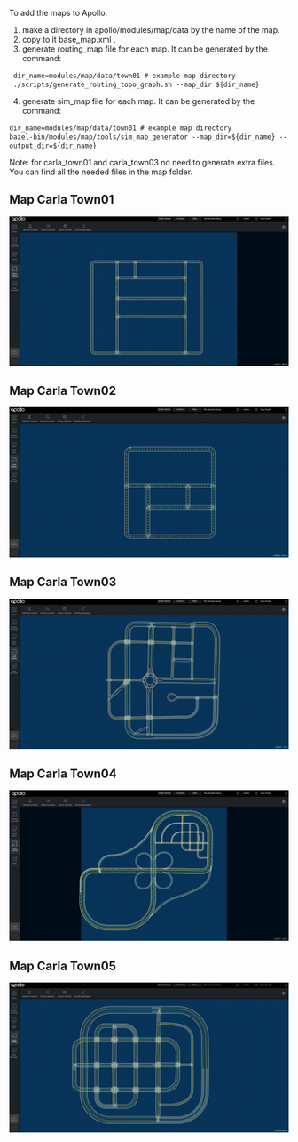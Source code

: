 To add the maps to Apollo:
1. make a directory in apollo/modules/map/data by the name of the map.
2. copy to it base_map.xml .
3. generate routing_map file for each map. It can be generated by the command:

  ```
   dir_name=modules/map/data/town01 # example map directory
   ./scripts/generate_routing_topo_graph.sh --map_dir ${dir_name}
  ```
  
4. generate sim_map file for each map. It can be generated by the command: 

  ```
  dir_name=modules/map/data/town01 # example map directory
  bazel-bin/modules/map/tools/sim_map_generator --map_dir=${dir_name} --output_dir=${dir_name}
  ```
  
Note: for carla\_town01 and carla\_town03 no need to generate extra files. You can find all the needed files in the map folder.


## Map Carla Town01

![](maps_images/Carla_Town01_in_Apollo.png)

## Map Carla Town02

![](maps_images/Carla_Town02_in_Apollo.png)

## Map Carla Town03

![](maps_images/Carla_Town03_in_Apollo.png)

## Map Carla Town04

![](maps_images/Carla_Town04_in_Apollo.png)

## Map Carla Town05

![](maps_images/Carla_Town05_in_Apollo.png)
